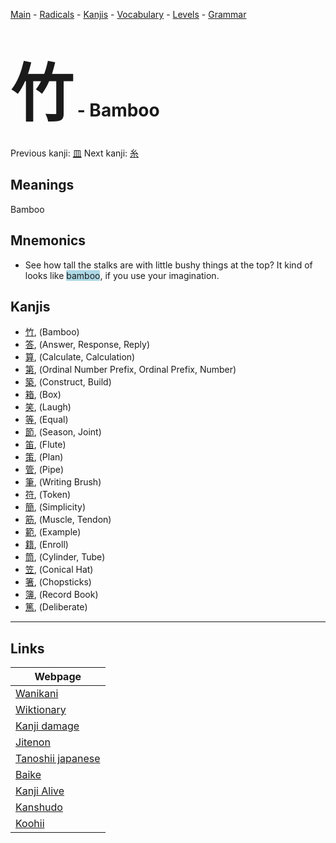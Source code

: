 <style> bigfont {font-size: 100px}</style>
[Main](../README.md) -
[Radicals](../radicals.md) -
[Kanjis](../kanjis.md) -
[Vocabulary](../vocabulary.md) -
[Levels](../levels.md) -
[Grammar](../grammar.md)
# <bigfont> 竹</bigfont> - Bamboo 

Previous kanji: [皿](皿.md) Next kanji: [糸](糸.md) 

## Meanings
 Bamboo
## Mnemonics
 * See how tall the stalks are with little bushy things at the top? It kind of looks like <span style="background-color:#ADD8E6"> bamboo</span>, if you use your imagination.


## Kanjis
 * [竹](../kanjis/竹.md), (Bamboo)
* [答](../kanjis/答.md), (Answer, Response, Reply)
* [算](../kanjis/算.md), (Calculate, Calculation)
* [第](../kanjis/第.md), (Ordinal Number Prefix, Ordinal Prefix, Number)
* [築](../kanjis/築.md), (Construct, Build)
* [箱](../kanjis/箱.md), (Box)
* [笑](../kanjis/笑.md), (Laugh)
* [等](../kanjis/等.md), (Equal)
* [節](../kanjis/節.md), (Season, Joint)
* [笛](../kanjis/笛.md), (Flute)
* [策](../kanjis/策.md), (Plan)
* [管](../kanjis/管.md), (Pipe)
* [筆](../kanjis/筆.md), (Writing Brush)
* [符](../kanjis/符.md), (Token)
* [簡](../kanjis/簡.md), (Simplicity)
* [筋](../kanjis/筋.md), (Muscle, Tendon)
* [範](../kanjis/範.md), (Example)
* [籍](../kanjis/籍.md), (Enroll)
* [筒](../kanjis/筒.md), (Cylinder, Tube)
* [笠](../kanjis/笠.md), (Conical Hat)
* [箸](../kanjis/箸.md), (Chopsticks)
* [簿](../kanjis/簿.md), (Record Book)
* [篤](../kanjis/篤.md), (Deliberate)



---

## Links 

| Webpage |
| --- |
| [Wanikani          ](https://www.wanikani.com/kanji/竹) |
| [Wiktionary        ](https://en.wiktionary.org/wiki/竹) |
| [Kanji damage      ](http://www.kanjidamage.com/kanji/search?utf8=✓&q=竹) |
| [Jitenon           ](https://jitenon.com/kanji/竹) |
| [Tanoshii japanese ](https://www.tanoshiijapanese.com/dictionary/kanji.cfm?k=竹) |
| [Baike             ](https://baike.baidu.com/item/竹) |
| [Kanji Alive       ](https://app.kanjialive.com/竹) |
| [Kanshudo          ](https://www.kanshudo.com/searchmn?q=竹) |
| [Koohii            ](https://kanji.koohii.com/study/kanji/竹) |
